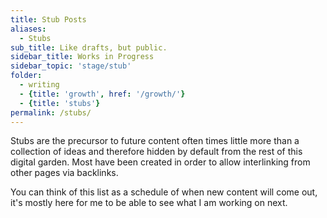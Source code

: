 ```yaml
---
title: Stub Posts
aliases: 
  - Stubs
sub_title: Like drafts, but public.
sidebar_title: Works in Progress
sidebar_topic: 'stage/stub'
folder: 
  - writing
  - {title: 'growth', href: '/growth/'}
  - {title: 'stubs'}
permalink: /stubs/
---
```

Stubs are the precursor to future content often times little more than a collection of ideas and therefore hidden by default from the rest of this digital garden. Most have been created in order to allow interlinking from other pages via backlinks.

You can think of this list as a schedule of when new content will come out, it's mostly here for me to be able to see what I am working on next.

